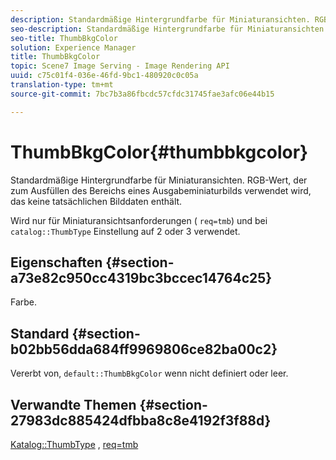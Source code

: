 ```yaml
---
description: Standardmäßige Hintergrundfarbe für Miniaturansichten. RGB-Wert, der zum Ausfüllen des Bereichs eines Ausgabeminiaturbilds verwendet wird, das keine tatsächlichen Bilddaten enthält.
seo-description: Standardmäßige Hintergrundfarbe für Miniaturansichten. RGB-Wert, der zum Ausfüllen des Bereichs eines Ausgabeminiaturbilds verwendet wird, das keine tatsächlichen Bilddaten enthält.
seo-title: ThumbBkgColor
solution: Experience Manager
title: ThumbBkgColor
topic: Scene7 Image Serving - Image Rendering API
uuid: c75c01f4-036e-46fd-9bc1-480920c0c05a
translation-type: tm+mt
source-git-commit: 7bc7b3a86fbcdc57cfdc31745fae3afc06e44b15

---
```



# ThumbBkgColor{#thumbbkgcolor}

Standardmäßige Hintergrundfarbe für Miniaturansichten. RGB-Wert, der zum Ausfüllen des Bereichs eines Ausgabeminiaturbilds verwendet wird, das keine tatsächlichen Bilddaten enthält.

Wird nur für Miniaturansichtsanforderungen ( `req=tmb`) und bei `catalog::ThumbType` Einstellung auf 2 oder 3 verwendet.

## Eigenschaften {#section-a73e82c950cc4319bc3bccec14764c25}

Farbe.

## Standard {#section-b02bb56dda684ff9969806ce82ba00c2}

Vererbt von, `default::ThumbBkgColor` wenn nicht definiert oder leer.

## Verwandte Themen {#section-27983dc885424dfbba8c8e4192f3f88d}

[Katalog::ThumbType](../../../../../is-api/image-catalog/image-serving-api-ref/c-image-catalog-reference/c-image-svg-data-reference/c-image-data-reference/r-thumbtype-cat.md#reference-41149ddffc8749cba2f8d9c8e2611e03) , [req=tmb](../../../../../is-api/http-ref/image-serving-api-ref/c-http-protocol-reference/c-command-reference/r-req/r-req.md#reference-907cdb4a97034db7ad94695f25552e76)
